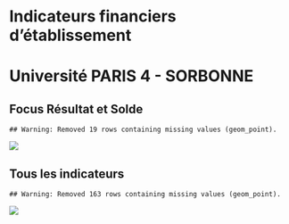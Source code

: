 Indicateurs financiers d’établissement
================

# Université PARIS 4 - SORBONNE

## Focus Résultat et Solde

    ## Warning: Removed 19 rows containing missing values (geom_point).

![](université_paris_4___sorbonne_files/figure-gfm/etab.focus-1.png)<!-- -->

## Tous les indicateurs

    ## Warning: Removed 163 rows containing missing values (geom_point).

![](université_paris_4___sorbonne_files/figure-gfm/etab-1.png)<!-- -->

